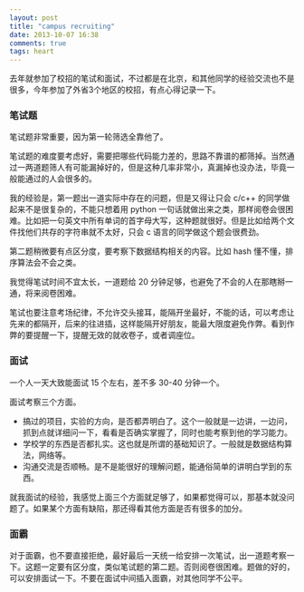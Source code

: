 ```yaml
---
layout: post
title: "campus recruiting"
date: 2013-10-07 16:38
comments: true
tags: heart
---
```

去年就参加了校招的笔试和面试，不过都是在北京，和其他同学的经验交流也不是很多，今年参加了外省3个地区的校招，有点心得记录一下。

### 笔试题

笔试题非常重要，因为第一轮筛选全靠他了。

笔试题的难度要考虑好，需要把哪些代码能力差的，思路不靠谱的都筛掉。当然通过一两道题筛人有可能漏掉好的，但是这种几率非常小，真漏掉也没办法，毕竟一般能通过的人会很多的。

我的经验是，第一题出一道实际中存在的问题，但是又得让只会 c/c++ 的同学做起来不是很复杂的，不能只想着用 python 一句话就做出来之类，那样阅卷会很困难。比如把一句英文中所有单词的首字母大写，这种题就很好。但是比如给两个文件找他们共存的字符串就不太好，只会 c 语言的同学做这个题会很费劲。

第二题稍微要有点区分度，要考察下数据结构相关的内容。比如 hash 懂不懂，排序算法会不会之类。

我觉得笔试时间不宜太长，一道题给 20 分钟足够，也避免了不会的人在那瞎掰一通，将来阅卷困难。

笔试也要注意考场纪律，不允许交头接耳，能隔开坐最好，不能的话，可以考虑让先来的都隔开，后来的往进插，这样能隔开好朋友，能最大限度避免作弊。看到作弊的要提醒一下，提醒无效的就收卷子，或者调座位。

### 面试

一个人一天大致能面试 15 个左右，差不多 30-40 分钟一个。

面试考察三个方面。

* 搞过的项目，实验的方向，是否都弄明白了。这个一般就是一边讲，一边问，抓到点就详细问一下，看看是否确实掌握了，同时也能考察到他的学习能力。
* 学校学的东西是否都扎实。这也就是所谓的基础知识了。一般就是数据结构算法，网络等。
* 沟通交流是否顺畅。是不是能很好的理解问题，能通俗简单的讲明白学到的东西。

就我面试的经验，我感觉上面三个方面就足够了，如果都觉得可以，那基本就没问题了。如果某个方面有缺陷，那还得看其他方面是否有很多的加分。

### 面霸

对于面霸，也不要直接拒绝，最好最后一天统一给安排一次笔试，出一道题考察一下。这题一定要有区分度，类似笔试题的第二题。否则阅卷很困难。题做的好的，可以安排面试一下。不要在面试中间插入面霸，对其他同学不公平。
